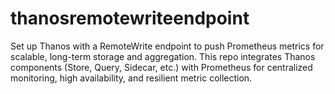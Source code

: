 # thanosremotewriteendpoint
Set up Thanos with a RemoteWrite endpoint to push Prometheus metrics for scalable, long-term storage and aggregation. This repo integrates Thanos components (Store, Query, Sidecar, etc.) with Prometheus for centralized monitoring, high availability, and resilient metric collection.
